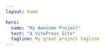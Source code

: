 ```yaml
---
layout: home

hero:
  name: "My Awesome Project"
  text: "A VitePress Site"
  tagline: My great project tagline
---
```

